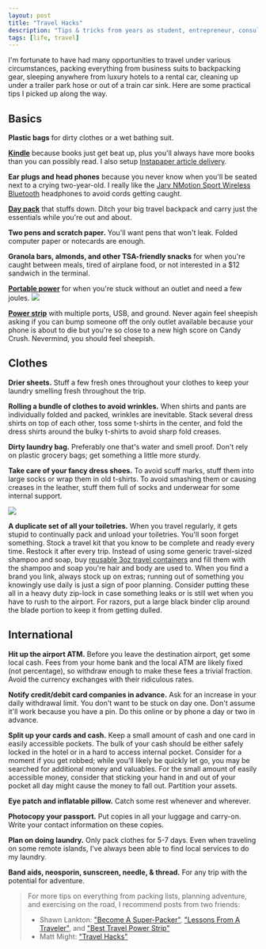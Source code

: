 ```yaml
---
layout: post
title: "Travel Hacks"
description: "Tips & tricks from years as student, entrepreneur, consultant, and vagabond."
tags: [life, travel]
---
```


I'm fortunate to have had many opportunities to travel under various
circumstances, packing everything from business suits to backpacking gear,
sleeping anywhere from luxury hotels to a rental car, cleaning up under a
trailer park hose or out of a train car sink.  Here are some practical tips I
picked up along the way.


## Basics

**Plastic bags** for dirty clothes or a wet bathing suit.

**[Kindle]** because books just get beat up, plus you'll always have more
books than you can possibly read.  I also setup
[Instapaper article delivery](https://www.instapaper.com/apps).

**Ear plugs and head phones** because you never know when you'll be seated
next to a crying two-year-old.  I really like the
[Jarv NMotion Sport Wireless Bluetooth] headphones to avoid cords getting
caught.

**[Day pack]** that stuffs down.  Ditch your big travel backpack and carry
just the essentials while you're out and about.

**Two pens and scratch paper.** You'll want pens that won't leak.  Folded
computer paper or notecards are enough.

**Granola bars, almonds, and other TSA-friendly snacks** for when you're
caught between meals, tired of airplane food, or not interested in a $12
sandwich in the terminal.

**[Portable power]** for when you're stuck without an outlet and need a few
joules. <a href="http://www.amazon.com/gp/product/B005X1Y7I2/ref=as_li_tl?ie=UTF8&camp=1789&creative=390957&creativeASIN=B005X1Y7I2&linkCode=as2&tag=jgmalcolm-20&linkId=CDGMIMDFFRTWSOJE"><img class="thumb" src="https://images-na.ssl-images-amazon.com/images/I/419Ldr5R77L._SL160_.jpg" ></a>

**[Power strip]** with multiple ports, USB, and ground.  Never again feel
sheepish asking if you can bump someone off the only outlet available because
your phone is about to die but you're so close to a new high score on Candy
Crush.  Nevermind, you should feel sheepish.


[portable power]: http://www.amazon.com/gp/product/B005X1Y7I2/ref=as_li_tl?ie=UTF8&camp=1789&creative=390957&creativeASIN=B005X1Y7I2&linkCode=as2&tag=jgmalcolm-20&linkId=2FCLYHBCMQGNGJ2I




## Clothes

**Drier sheets.** Stuff a few fresh ones throughout your clothes to keep your
laundry smelling fresh throughout the trip.

**Rolling a bundle of clothes to avoid wrinkles.** When shirts and pants are
individually folded and packed, wrinkles are inevitable.  Stack several dress
shirts on top of each other, toss some t-shirts in the center, and fold the
dress shirts around the bulky t-shirts to avoid sharp fold creases.

**Dirty laundry bag.** Preferably one that's water and smell proof.  Don't
rely on plastic grocery bags; get something a little more sturdy.

**Take care of your fancy dress shoes.** To avoid scuff marks, stuff them into
large socks or wrap them in old t-shirts.  To avoid smashing them or causing
creases in the leather, stuff them full of socks and underwear for some
internal support.

<a href="http://www.amazon.com/gp/product/B002VS8H3G/ref=as_li_tl?ie=UTF8&camp=1789&creative=390957&creativeASIN=B002VS8H3G&linkCode=as2&tag=jgmalcolm-20&linkId=74DZ3RHLRTSDNKQM"><img class="thumb" src="https://images-na.ssl-images-amazon.com/images/I/4173D1gyb4L._SL250_.jpg"></a>

**A duplicate set of all your toiletries.** When you travel regularly, it gets
stupid to continually pack and unload your toiletries.  You'll soon forget
something.  Stock a travel kit that you know to be complete and ready every
time.  Restock it after every trip.  Instead of using some generic
travel-sized shampoo and soap, buy [reusable 3oz travel containers][gotoob]
and fill them with the shampoo and soap you're hair and body are used to.
When you find a brand you link, always stock up on extras; running out of
something you knowingly use daily is just a sign of poor planning.  Consider
putting these all in a heavy duty zip-lock in case something leaks or is still
wet when you have to rush to the airport.  For razors, put a large black
binder clip around the blade portion to keep it from getting dulled.

[gotoob]: http://www.amazon.com/gp/product/B002VS8H3G/ref=as_li_tl?ie=UTF8&camp=1789&creative=390957&creativeASIN=B002VS8H3G&linkCode=as2&tag=jgmalcolm-20&linkId=74DZ3RHLRTSDNKQM


## International

**Hit up the airport ATM.** Before you leave the destination airport, get some
local cash.  Fees from your home bank and the local ATM are likely fixed (not
percentage), so withdraw enough to make these fees a trivial fraction.  Avoid
the currency exchanges with their ridiculous rates.

**Notify credit/debit card companies in advance.** Ask for an increase in your
daily withdrawal limit.  You don't want to be stuck on day one.  Don't assume
it'll work because you have a pin.  Do this online or by phone a day or two in
advance.

**Split up your cards and cash.** Keep a small amount of cash and one card in
easily accessible pockets.  The bulk of your cash should be either safely
locked in the hotel or in a hard to access internal pocket.  Consider for a
moment if you get robbed; while you'll likely be quickly let go, you may be
searched for additional money and valuables.  For the small amount of easily
accessible money, consider that sticking your hand in and out of your pocket
all day might cause the money to fall out.  Partition your assets.

**Eye patch and inflatable pillow.** Catch some rest whenever and wherever.

**Photocopy your passport.** Put copies in all your luggage and carry-on.
Write your contact information on these copies.

**Plan on doing laundry.** Only pack clothes for 5-7 days.  Even when
traveling on some remote islands, I've always been able to find local services
to do my laundry.

**Band aids, neosporin, sunscreen, needle, & thread.** For any trip with the
potential for adventure.


> For more tips on everything from packing lists, planning adventure, and
> exercising on the road, I recommend posts from two friends:
>
> * Shawn Lankton: ["Become A Super-Packer"][super-packer],
> ["Lessons From A Traveler"][traveler], and
> ["Best Travel Power Strip"][best-power-strip]
> * Matt Might: ["Travel Hacks"][matt]

[super-packer]: http://www.shawnlankton.com/2011/02/become-a-super-packer/
[traveler]: http://www.shawnlankton.com/2007/05/lessons-from-a-traveler/
[best-power-strip]: http://www.shawnlankton.com/2012/07/best-travel-power-strip/
[matt]: http://matt.might.net/articles/travel-hacks/

[kindle]: http://www.amazon.com/gp/product/B00JG8LDC6/ref=as_li_tl?ie=UTF8&camp=1789&creative=390957&creativeASIN=B00JG8LDC6&linkCode=as2&tag=jgmalcolm-20&linkId=JF4GKGOEQ2GOTYBJ
[day pack]: http://www.amazon.com/gp/product/B0092ECRLA/ref=as_li_tl?ie=UTF8&camp=1789&creative=390957&creativeASIN=B0092ECRLA&linkCode=as2&tag=jgmalcolm-20&linkId=N65XMV7K3UGT5KGU
[power strip]: http://www.amazon.com/Outlets-Go-Power-Strip-USB/dp/B0018MEBNG/


[Jarv NMotion Sport Wireless Bluetooth]: http://www.amazon.com/gp/product/B00JAAJ1F6/ref=as_li_tl?ie=UTF8&camp=1789&creative=390957&creativeASIN=B00JAAJ1F6&linkCode=as2&tag=jgmalcolm-20&linkId=MC3Y54SMJGTYZ5Q3
